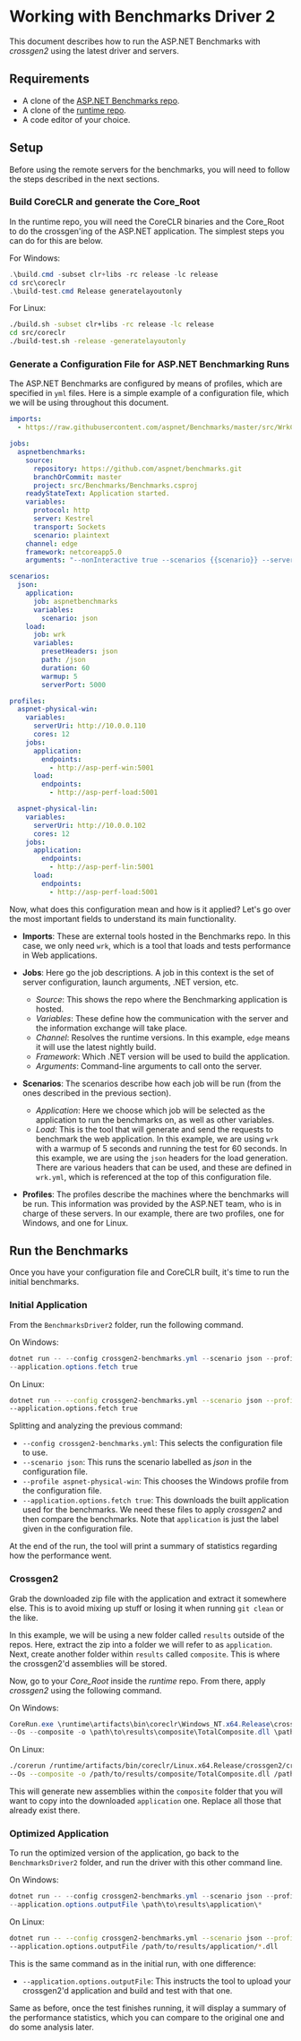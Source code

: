 # Working with Benchmarks Driver 2

This document describes how to run the ASP&#46;NET Benchmarks with _crossgen2_
using the latest driver and servers.

## Requirements

* A clone of the [ASP.NET Benchmarks repo](https://github.com/aspnet/benchmarks).
* A clone of the [runtime repo](https://github.com/dotnet/runtime).
* A code editor of your choice.

## Setup

Before using the remote servers for the benchmarks, you will need to follow the
steps described in the next sections.

### Build CoreCLR and generate the Core_Root

In the runtime repo, you will need the CoreCLR binaries and the Core_Root to do
the crossgen'ing of the ASP&#46;NET application. The simplest steps you can do for
this are below.

For Windows:

```powershell
.\build.cmd -subset clr+libs -rc release -lc release
cd src\coreclr
.\build-test.cmd Release generatelayoutonly
```

For Linux:

```bash
./build.sh -subset clr+libs -rc release -lc release
cd src/coreclr
./build-test.sh -release -generatelayoutonly
```

### Generate a Configuration File for ASP&#46;NET Benchmarking Runs

The ASP&#46;NET Benchmarks are configured by means of profiles, which are specified
in `yml` files. Here is a simple example of a configuration file, which we will
be using throughout this document.

```yml
imports:
  - https://raw.githubusercontent.com/aspnet/Benchmarks/master/src/WrkClient/wrk.yml

jobs:
  aspnetbenchmarks:
    source:
      repository: https://github.com/aspnet/benchmarks.git
      branchOrCommit: master
      project: src/Benchmarks/Benchmarks.csproj
    readyStateText: Application started.
    variables:
      protocol: http
      server: Kestrel
      transport: Sockets
      scenario: plaintext
    channel: edge
    framework: netcoreapp5.0
    arguments: "--nonInteractive true --scenarios {{scenario}} --server-urls {{protocol}}://[*]:{{serverPort}} --server {{server}} --kestrelTransport {{transport}} --protocol {{protocol}}"

scenarios:
  json:
    application:
      job: aspnetbenchmarks
      variables:
        scenario: json
    load:
      job: wrk
      variables:
        presetHeaders: json
        path: /json
        duration: 60
        warmup: 5
        serverPort: 5000

profiles:
  aspnet-physical-win:
    variables:
      serverUri: http://10.0.0.110
      cores: 12
    jobs:
      application:
        endpoints: 
          - http://asp-perf-win:5001
      load:
        endpoints: 
          - http://asp-perf-load:5001

  aspnet-physical-lin:
    variables:
      serverUri: http://10.0.0.102
      cores: 12
    jobs:
      application:
        endpoints: 
          - http://asp-perf-lin:5001
      load:
        endpoints: 
          - http://asp-perf-load:5001
```

Now, what does this configuration mean and how is it applied? Let's go over
the most important fields to understand its main functionality.

* **Imports**: These are external tools hosted in the Benchmarks repo. 
In this case, we only need `wrk`, which is a tool that loads and tests 
performance in Web applications.

* **Jobs**: Here go the job descriptions. A job in this context is the set of
server configuration, launch arguments, .NET version, etc.
    * _Source_: This shows the repo where the Benchmarking application is hosted.
    * _Variables_: These define how the communication with the server and the
    information exchange will take place.
    * _Channel_: Resolves the runtime versions. In this example, `edge` means it
    will use the latest nightly build.
    * _Framework_: Which .NET version will be used to build the application.
    * _Arguments_: Command-line arguments to call onto the server.

* **Scenarios**: The scenarios describe how each job will be run (from the ones
described in the previous section).
    * _Application_: Here we choose which job will be selected as the application
    to run the benchmarks on, as well as other variables.
    * _Load_: This is the tool that will generate and send the requests to
    benchmark the web application. In this example, we are using `wrk` with a
    warmup of 5 seconds and running the test for 60 seconds. In this example,
    we are using the `json` headers for the load generation. There are various
    headers that can be used, and these are defined in `wrk.yml`, which is
    referenced at the top of this configuration file.

* **Profiles**: The profiles describe the machines where the benchmarks will
be run. This information was provided by the ASP&#46;NET team, who is in charge
of these servers. In our example, there are two profiles, one for Windows,
and one for Linux.

## Run the Benchmarks

Once you have your configuration file and CoreCLR built, it's time to run the
initial benchmarks.

### Initial Application

From the `BenchmarksDriver2` folder, run the following command.

On Windows:

```powershell
dotnet run -- --config crossgen2-benchmarks.yml --scenario json --profile aspnet-physical-win
--application.options.fetch true
```

On Linux:

```bash
dotnet run -- --config crossgen2-benchmarks.yml --scenario json --profile aspnet-physical-lin
--application.options.fetch true
```

Splitting and analyzing the previous command:

* `--config crossgen2-benchmarks.yml`: This selects the configuration file to use.
* `--scenario json`: This runs the scenario labelled as _json_ in the configuration file.
* `--profile aspnet-physical-win`: This chooses the Windows profile from the configuration file.
* `--application.options.fetch true`: This downloads the built application used for
the benchmarks. We need these files to apply _crossgen2_ and then compare the benchmarks.
Note that `application` is just the label given in the configuration file.

At the end of the run, the tool will print a summary of statistics regarding
how the performance went.

### Crossgen2

Grab the downloaded zip file with the application and extract it somewhere else.
This is to avoid mixing up stuff or losing it when running `git clean` or the like.

In this example, we will be using a new folder called `results` outside of the
repos. Here, extract the zip into a folder we will refer to as `application`.
Next, create another folder within `results` called `composite`. This is where
the crossgen2'd assemblies will be stored.

Now, go to your _Core\_Root_ inside the _runtime_ repo. From there, apply _crossgen2_
using the following command.

On Windows:

```powershell
CoreRun.exe \runtime\artifacts\bin\coreclr\Windows_NT.x64.Release\crossgen2\crossgen2.dll
--Os --composite -o \path\to\results\composite\TotalComposite.dll \path\to\results\application\*.dll
```

On Linux:

```bash
./corerun /runtime/artifacts/bin/coreclr/Linux.x64.Release/crossgen2/crossgen2.dll
--Os --composite -o /path/to/results/composite/TotalComposite.dll /path/to/results/application/*.dll
```

This will generate new assemblies within the `composite` folder that you will
want to copy into the downloaded `application` one. Replace all those that
already exist there.

### Optimized Application

To run the optimized version of the application, go back to the `BenchmarksDriver2`
folder, and run the driver with this other command line.

On Windows:

```powershell
dotnet run -- --config crossgen2-benchmarks.yml --scenario json --profile aspnet-physical-win
--application.options.outputFile \path\to\results\application\*
```

On Linux:

```bash
dotnet run -- --config crossgen2-benchmarks.yml --scenario json --profile aspnet-physical-lin
--application.options.outputFile /path/to/results/application/*.dll
```

This is the same command as in the initial run, with one difference:

* `--application.options.outputFile`: This instructs the tool to upload your
crossgen2'd application and build and test with that one.

Same as before, once the test finishes running, it will display a summary of the
performance statistics, which you can compare to the original one and do some
analysis later.
